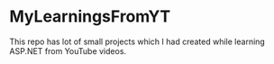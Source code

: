 # MyLearningsFromYT

This repo has lot of small projects which I had created while learning ASP.NET from YouTube videos.

